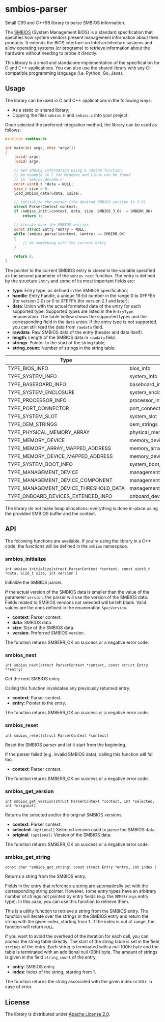 # smbios-parser

Small C99 and C++98 library to parse SMBIOS information.

The [SMBIOS](https://www.dmtf.org/standards/smbios) (System Management BIOS) is a standard specification that specifies how system vendors present management information about their products. It extends the BIOS interface on Intel architecture systems and allow operating systems (or programs) to retrieve information about the hardware without needing to probe it directly.

This library is a small and standalone implementation of the specification for C and C++ applications. You can also use the shared library with any C-compatible programming language (i.e. Python, Go, Java).

## Usage

The library can be used in C and C++ applications in the following ways:

*   As a static or shared library;
*   Copying the files `smbios.h` and `smbios.c` into your project.

Once selected the preferred integration method, the library can be used as follows:

```c
#include <smbios.h>

int main(int argc, char *argv[])
{
    (void) argc;
    (void) argv;

    // Get SMBIOS information using a custom function.
    // An example in C for Windows and Linux can be found
    // in 'smbios_decode.c'.
    const uint8_t *data = NULL;
    size_t size = 0;
    load_smbios_data(&data, &size);

    // initialize the parser (the desired SMBIOS version is 3.0)
    struct ParserContext context;
    if (smbios_init(&context, data, size, SMBIOS_3_0) != SMBERR_OK)
        return 1;

    // iterate over the SMBIOS entries
    const struct Entry *entry = NULL;
    while (smbios_parse(&context, &entry) == SMBERR_OK)
    {
        // do something with the current entry
    }

    return 0;
}
```

The pointer to the current SMBIOS entry is stored in the variable specified as the second parameter of the `smbios_next` function. The entry is defined by the structure `Entry` and some of its most important fields are:

* **type**: Entry type, as defined in the SMBIOS specification;
* **handle**: Entry handle, a unique 16-bit number in the range 0 to 0FFFEh (for version 2.0) or 0 to 0FEFFh (for version 2.1 and later);
* **data**: Union with the actual formatted data of the entry for each supported type. Supported types are listed in the `EntryType` enumeration. The table bellow shows the supported types and the corresponding field in the `data` union. If the entry type is not supported, you can still read the data from `rawdata` field.
* **rawdata**: Raw SMBIOS data of the entry (header and data itself).
* **length**: Length of the SMBIOS data in `rawdata` field.
* **strings**: Pointer to the start of the string table;
* **string_count**: Number of strings in the string table.

|Type|Field|
|---|---|
|TYPE_BIOS_INFO | bios_info |
|TYPE_SYSTEM_INFO | system_info |
|TYPE_BASEBOARD_INFO | baseboard_info |
|TYPE_SYSTEM_ENCLOSURE | system_enclosure |
|TYPE_PROCESSOR_INFO | processor_info |
|TYPE_PORT_CONNECTOR | port_connector |
|TYPE_SYSTEM_SLOT | system_slot |
|TYPE_OEM_STRINGS | oem_strings |
|TYPE_PHYSICAL_MEMORY_ARRAY | physical_memory_array |
|TYPE_MEMORY_DEVICE | memory_device |
|TYPE_MEMORY_ARRAY_MAPPED_ADDRESS | memory_array_mapped_address |
|TYPE_MEMORY_DEVICE_MAPPED_ADDRESS | memory_device_mapped_address |
|TYPE_SYSTEM_BOOT_INFO | system_boot_info |
|TYPE_MANAGEMENT_DEVICE | management_device |
|TYPE_MANAGEMENT_DEVICE_COMPONENT | management_device_component |
|TYPE_MANAGEMENT_DEVICE_THRESHOLD_DATA | management_device_threshold_data |
|TYPE_ONBOARD_DEVICES_EXTENDED_INFO | onboard_devices_extended_info |

The library do not make heap allocations: everything is done in-place using the provided SMBIOS buffer and the context.

## API

The following functions are available. If you're using the library in a C++ code, the functions will be defined in the `smbios` namespace.

### smbios_initialize

`int smbios_initialize(struct ParserContext *context, const uint8_t *data, size_t size, int version )`

Initialize the SMBIOS parser.

If the actual version of the SMBIOS data is smaller than the value of the parameter `version`, the parser will use the version of the SMBIOS data. Fields related to SMBIOS versions not selected will be left blank. Valid values are the ones defined in the enumeration `SpecVersion`.

* **context**: Parser context.
* **data**: SMBIOS data.
* **size**: Size of the SMBIOS data.
* **version**: Preferred SMBIOS version.

The function returns SMBERR_OK on success or a negative error code.

### smbios_next

`int smbios_next(struct ParserContext *context, const struct Entry **entry)`

Get the next SMBIOS entry.

Calling this function invalidates any previously returned entry.

* **context**: Parser context.
* **entry**: Pointer to the entry.

The function returns SMBERR_OK on success or a negative error code.

### smbios_reset

`int smbios_reset(struct ParserContext *context)`

Reset the SMBIOS parser and let it start from the beginning.

If the parser failed (e.g. invalid SMBIOS data), calling this function will fail too.

* **context**: Parser context.

The function returns SMBERR_OK on success or a negative error code.

### smbios_get_version

`int smbios_get_version(struct ParserContext *context, int *selected, int *original)`

Returns the selected and/or the original SMBIOS versions.

* **context**: Parser context.
* **selected**: `(optional)` Selected version used to parse the SMBIOS data.
* **original**: `(optional)` Version of the SMBIOS data.

The function returns SMBERR_OK on success or a negative error code.

### smbios_get_string

`const char *smbios_get_string( const struct Entry *entry, int index )`

Returns a string from the SMBIOS entry.

Fields in the entry that reference a string are automatically set with the corresponding string pointer. However, some entry types have an arbitrary number of strings not pointed by entry fields (e.g. the `OEMStrings` entry type). In this case, you can use this function to retrieve them.

This is a utility function to retrieve a string from the SMBIOS entry. The function will iterate over the strings in the SMBIOS entry and return the string with the given index, starting from 1. If the index is out of range, the function will return `NULL`.

If you want to avoid the overhead of the iteration for each call, you can access the string table directly. The start of the string table is set in the field `strings` of the entry. Each string is terminated with a null (00h) byte and the table is terminated with an additional null (00h) byte. The amount of strings is given in the field `string_count` of the entry.

* **entry**: SMBIOS entry.
* **index**: Index of the string, starting from 1.

The function returns the string associated with the given index or `NULL` in case of error.

## License

The library is distributed under [Apache License 2.0](http://www.apache.org/licenses/LICENSE-2.0).
